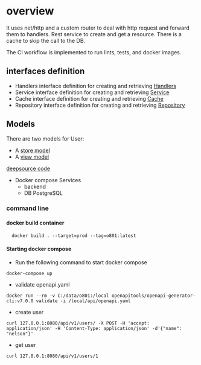 # overview
It uses net/http and a custom router to deal with http request and forward them to handlers.
Rest service to create and get a resource.
There is a cache to skip the call to the DB.

The CI workflow is implemented to run lints, tests, and docker images.


## interfaces definition

* Handlers interface definition for creating and retrieving [Handlers](./internal/interfaces/handlers.go)
* Service interface definition for creating and retrieving [Service](./internal/interfaces/service.go)
* Cache interface definition for creating and retrieving [Cache](./internal/interfaces/cache.go)
* Repository interface definition for creating and retrieving [Repository](./internal/interfaces/repository.go)

## Models

There are two models for User:
* A [store model](./internal/models/user.go)
* A [view model](./internal/models/user.go)


[deepsource code](https://app.deepsource.com/gh/nelsonstr/o801)

* Docker compose Services
  * backend
  * DB PostgreSQL


### command line

#### docker build container


```shell
  docker build . --target=prod --tag=o801:latest
```

#### Starting docker compose

* Run the following command to start docker compose

```shell
docker-compose up
```

* validate openapi.yaml
```shell
docker run --rm -v C:/data/o801:/local openapitools/openapi-generator-cli:v7.0.0 validate -i /local/api/openapi.yaml
```

* create user
```shell
curl 127.0.0.1:8080/api/v1/users/ -X POST -H 'accept: application/json' -H 'Content-Type: application/json' -d'{"name": "nelson"}'
```

* get user
```shell
curl 127.0.0.1:8080/api/v1/users/1
```
